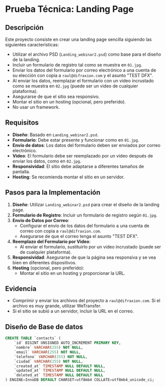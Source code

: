 # Prueba Técnica: Landing Page

## Descripción

Este proyecto consiste en crear una landing page sencilla siguiendo las siguientes características:

- Utilizar el archivo PSD (`Landing_webinar2.psd`) como base para el diseño de la landing.
- Incluir un formulario de registro tal como se muestra en `01.jpg`.
- Enviar los datos del formulario por correo electrónico a una cuenta de su elección con copia a `raul@difraxion.com` y el asunto "TEST DFX".
- Al enviar los datos, reemplazar el formulario con un video incrustado como se muestra en `02.jpg` (puede ser un video de cualquier plataforma).
- Asegurarse de que el sitio sea responsivo.
- Montar el sitio en un hosting (opcional, pero preferido).
- No usar un framework.

## Requisitos

- **Diseño**: Basado en `Landing_webinar2.psd`.
- **Formulario**: Debe estar presente y funcionar como en `01.jpg`.
- **Envío de datos**: Los datos del formulario deben ser enviados por correo electrónico.
- **Video**: El formulario debe ser reemplazado por un video después de enviar los datos, como en `02.jpg`.
- **Responsividad**: El sitio debe adaptarse a diferentes tamaños de pantalla.
- **Hosting**: Se recomienda montar el sitio en un servidor.

## Pasos para la Implementación

1. **Diseño**: Utilizar `Landing_webinar2.psd` para crear el diseño de la landing page.
2. **Formulario de Registro**: Incluir un formulario de registro según `01.jpg`.
3. **Envío de Datos por Correo**:
   - Configurar el envío de los datos del formulario a una cuenta de correo con copia a `raul@difraxion.com`.
   - Asegurarse de que el correo tenga el asunto "TEST DFX".
4. **Reemplazo del Formulario por Video**:
   - Al enviar el formulario, sustituirlo por un video incrustado (puede ser de cualquier plataforma).
5. **Responsividad**: Asegurarse de que la página sea responsiva y se vea bien en diferentes dispositivos.
6. **Hosting** (opcional, pero preferido):
   - Montar el sitio en un hosting y proporcionar la URL.

## Evidencia

- Comprimir y enviar los archivos del proyecto a `raul@difraxion.com`. Si el archivo es muy grande, utilizar WeTransfer.
- Si el sitio se subió a un servidor, incluir la URL en el correo.

## Diseño de Base de datos

```sql
CREATE TABLE `contacts` (
    `id` BIGINT UNSIGNED AUTO_INCREMENT PRIMARY KEY,
    `nombre` VARCHAR(255) NOT NULL,
    `email` VARCHAR(255) NOT NULL,
    `telefono` VARCHAR(255) NOT NULL,
    `ciudad` VARCHAR(255) NOT NULL,
    `created_at` TIMESTAMP NULL DEFAULT NULL,
    `updated_at` TIMESTAMP NULL DEFAULT NULL,
    `deleted_at` TIMESTAMP NULL DEFAULT NULL
) ENGINE=InnoDB DEFAULT CHARSET=utf8mb4 COLLATE=utf8mb4_unicode_ci;

```
